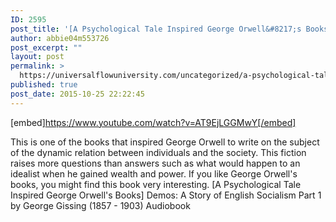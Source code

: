 ```yaml
---
ID: 2595
post_title: '[A Psychological Tale Inspired George Orwell&#8217;s Books] Demos: A Story of English Socialism Part 2'
author: abbie04m553726
post_excerpt: ""
layout: post
permalink: >
  https://universalflowuniversity.com/uncategorized/a-psychological-tale-inspired-george-orwells-books-demos-a-story-of-english-socialism-part-2/
published: true
post_date: 2015-10-25 22:22:45
---
```

[embed]https://www.youtube.com/watch?v=AT9EjLGGMwY[/embed]<br>
<p>This is one of the books that inspired George Orwell to write on the subject of the dynamic relation between individuals and the society. 
This fiction raises more questions than answers such as what would happen to an idealist when he gained wealth and power. If you like George Orwell's books, you might find this book very interesting.
[A Psychological Tale Inspired George Orwell's Books] Demos: A Story of English Socialism Part 1 by George Gissing (1857 - 1903) Audiobook</p>